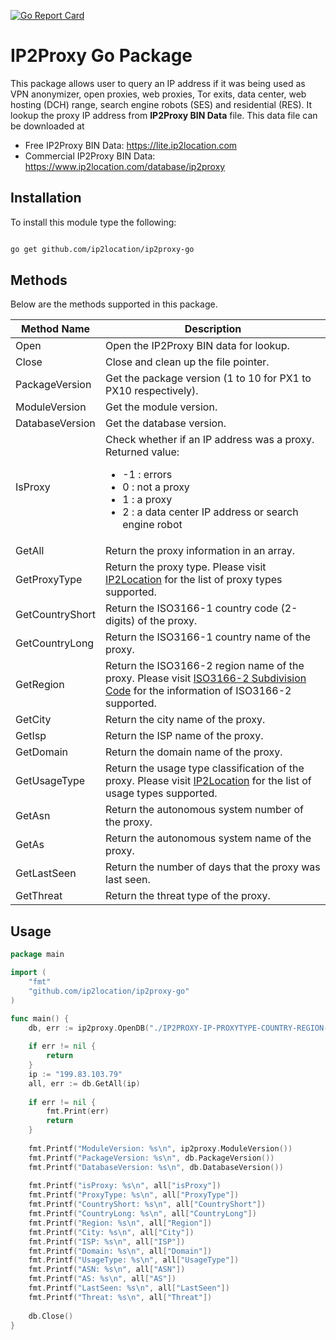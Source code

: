 [![Go Report Card](https://goreportcard.com/badge/github.com/ip2location/ip2proxy-go)](https://goreportcard.com/report/github.com/ip2location/ip2proxy-go)

# IP2Proxy Go Package

This package allows user to query an IP address if it was being used as VPN anonymizer, open proxies, web proxies, Tor exits, data center, web hosting (DCH) range, search engine robots (SES) and residential (RES). It lookup the proxy IP address from **IP2Proxy BIN Data** file. This data file can be downloaded at

* Free IP2Proxy BIN Data: https://lite.ip2location.com
* Commercial IP2Proxy BIN Data: https://www.ip2location.com/database/ip2proxy


## Installation

To install this module type the following:

```bash

go get github.com/ip2location/ip2proxy-go

```

## Methods
Below are the methods supported in this package.

|Method Name|Description|
|---|---|
|Open|Open the IP2Proxy BIN data for lookup.|
|Close|Close and clean up the file pointer.|
|PackageVersion|Get the package version (1 to 10 for PX1 to PX10 respectively).|
|ModuleVersion|Get the module version.|
|DatabaseVersion|Get the database version.|
|IsProxy|Check whether if an IP address was a proxy. Returned value:<ul><li>-1 : errors</li><li>0 : not a proxy</li><li>1 : a proxy</li><li>2 : a data center IP address or search engine robot</li></ul>|
|GetAll|Return the proxy information in an array.|
|GetProxyType|Return the proxy type. Please visit <a href="https://www.ip2location.com/database/px10-ip-proxytype-country-region-city-isp-domain-usagetype-asn-lastseen-threat-residential" target="_blank">IP2Location</a> for the list of proxy types supported.|
|GetCountryShort|Return the ISO3166-1 country code (2-digits) of the proxy.|
|GetCountryLong|Return the ISO3166-1 country name of the proxy.|
|GetRegion|Return the ISO3166-2 region name of the proxy. Please visit <a href="https://www.ip2location.com/free/iso3166-2" target="_blank">ISO3166-2 Subdivision Code</a> for the information of ISO3166-2 supported.|
|GetCity|Return the city name of the proxy.|
|GetIsp|Return the ISP name of the proxy.|
|GetDomain|Return the domain name of the proxy.|
|GetUsageType|Return the usage type classification of the proxy. Please visit <a href="https://www.ip2location.com/database/px10-ip-proxytype-country-region-city-isp-domain-usagetype-asn-lastseen-threat-residential" target="_blank">IP2Location</a> for the list of usage types supported.|
|GetAsn|Return the autonomous system number of the proxy.|
|GetAs|Return the autonomous system name of the proxy.|
|GetLastSeen|Return the number of days that the proxy was last seen.|
|GetThreat|Return the threat type of the proxy.|

## Usage

```go
package main

import (
	"fmt"
	"github.com/ip2location/ip2proxy-go"
)

func main() {
	db, err := ip2proxy.OpenDB("./IP2PROXY-IP-PROXYTYPE-COUNTRY-REGION-CITY-ISP-DOMAIN-USAGETYPE-ASN-LASTSEEN-THREAT-RESIDENTIAL.BIN")
	
	if err != nil {
		return
	}
	ip := "199.83.103.79"
	all, err := db.GetAll(ip)
	
	if err != nil {
		fmt.Print(err)
		return
	}
	
	fmt.Printf("ModuleVersion: %s\n", ip2proxy.ModuleVersion())
	fmt.Printf("PackageVersion: %s\n", db.PackageVersion())
	fmt.Printf("DatabaseVersion: %s\n", db.DatabaseVersion())
	
	fmt.Printf("isProxy: %s\n", all["isProxy"])
	fmt.Printf("ProxyType: %s\n", all["ProxyType"])
	fmt.Printf("CountryShort: %s\n", all["CountryShort"])
	fmt.Printf("CountryLong: %s\n", all["CountryLong"])
	fmt.Printf("Region: %s\n", all["Region"])
	fmt.Printf("City: %s\n", all["City"])
	fmt.Printf("ISP: %s\n", all["ISP"])
	fmt.Printf("Domain: %s\n", all["Domain"])
	fmt.Printf("UsageType: %s\n", all["UsageType"])
	fmt.Printf("ASN: %s\n", all["ASN"])
	fmt.Printf("AS: %s\n", all["AS"])
	fmt.Printf("LastSeen: %s\n", all["LastSeen"])
	fmt.Printf("Threat: %s\n", all["Threat"])
	
	db.Close()
}
```
